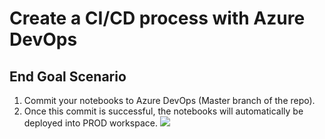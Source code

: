 # Create a CI/CD process with Azure DevOps

## End Goal Scenario

1) Commit your notebooks to Azure DevOps (Master branch of the repo).
2) Once this commit is successful, the notebooks will automatically be deployed into PROD workspace.
![](https://github.com/Azure/BatchSparkScoringPredictiveMaintenance/blob/master/images/ProdNote.png)
